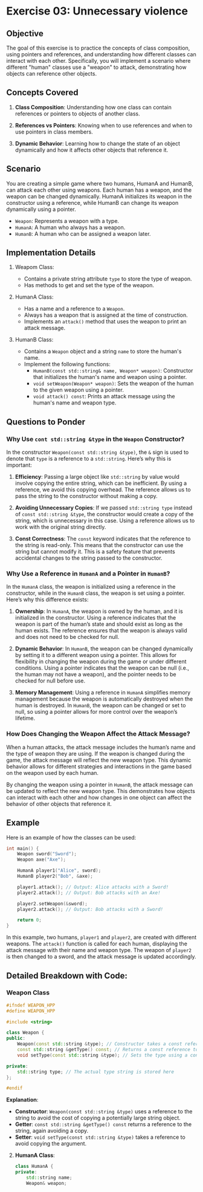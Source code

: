 # Exercise 03: Unnecessary violence

## Objective

The goal of this exercise is to practice the concepts of class composition, using pointers and references, and understanding how different classes can interact with each other. Specifically, you will implement a scenario where different "human" classes use a "weapon" to attack, demonstrating how objects can reference other objects.

## Concepts Covered

1. **Class Composition**: Understanding how one class can contain references or pointers to objects of another class.

2. **References vs Pointers**: Knowing when to use references and when to use pointers in class members.

3. **Dynamic Behavior**: Learning how to change the state of an object dynamically and how it affects other objects that reference it.

## Scenario

You are creating a simple game where two humans, HumanA and HumanB, can attack each other using weapons. Each human has a weapon, and the weapon can be changed dynamically. HumanA initializes its weapon in the constructor using a reference, while HumanB can change its weapon dynamically using a pointer.

- `Weapon`: Represents a weapon with a type.
- `HumanA`: A human who always has a weapon.
- `HumanB`: A human who can be assigned a weapon later.

## Implementation Details

1. Weapom Class:
	- Contains a private string attribute `type` to store the type of weapon.
	- Has methods to get and set the type of the weapon.

2. HumanA Class:
    - Has a name and a reference to a `Weapon`.
	- Always has a weapon that is assigned at the time of construction.
	- Implements an `attack()` method that uses the weapon to print an attack message.

3. HumanB Class:
	- Contains a `Weapon` object and a string `name` to store the human's name.
	- Implement the following functions:
		- `HumanB(const std::string& name, Weapon* weapon)`: Constructor that initializes the human's name and weapon using a pointer.
		- `void setWeapon(Weapon* weapon)`: Sets the weapon of the human to the given weapon using a pointer.
		- `void attack() const`: Prints an attack message using the human's name and weapon type.


## Questions to Ponder

### Why Use `cont std::string &type` in the `Weapon` Constructor?

In the constructor `Weapon(const std::string &type)`, the `&` sign is used to denote that `type` is a reference to a `std::string`. Here’s why this is important:

1. **Efficiency**: Passing a large object like `std::string` by value would involve copying the entire string, which can be inefficient. By using a reference, we avoid this copying overhead. The reference allows us to pass the string to the constructor without making a copy.

2. **Avoiding Unnecessary Copies**: If we passed `std::string type` instead of `const std::string &type`, the constructor would create a copy of the string, which is unnecessary in this case. Using a reference allows us to work with the original string directly.

3. **Const Correctness**: The `const` keyword indicates that the reference to the string is read-only. This means that the constructor can use the string but cannot modify it. This is a safety feature that prevents accidental changes to the string passed to the constructor.

### Why Use a Reference in `HumanA` and a Pointer in `HumanB`?

In the `HumanA` class, the weapon is initialized using a reference in the constructor, while in the `HumanB` class, the weapon is set using a pointer. Here’s why this difference exists:

1. **Ownership**: In `HumanA`, the weapon is owned by the human, and it is initialized in the constructor. Using a reference indicates that the weapon is part of the human’s state and should exist as long as the human exists. The reference ensures that the weapon is always valid and does not need to be checked for null.

2. **Dynamic Behavior**: In `HumanB`, the weapon can be changed dynamically by setting it to a different weapon using a pointer. This allows for flexibility in changing the weapon during the game or under different conditions. Using a pointer indicates that the weapon can be null (i.e., the human may not have a weapon), and the pointer needs to be checked for null before use.

3. **Memory Management**: Using a reference in `HumanA` simplifies memory management because the weapon is automatically destroyed when the human is destroyed. In `HumanB`, the weapon can be changed or set to null, so using a pointer allows for more control over the weapon’s lifetime.

### How Does Changing the Weapon Affect the Attack Message?

When a human attacks, the attack message includes the human’s name and the type of weapon they are using. If the weapon is changed during the game, the attack message will reflect the new weapon type. This dynamic behavior allows for different strategies and interactions in the game based on the weapon used by each human.

By changing the weapon using a pointer in `HumanB`, the attack message can be updated to reflect the new weapon type. This demonstrates how objects can interact with each other and how changes in one object can affect the behavior of other objects that reference it.

## Example

Here is an example of how the classes can be used:

```cpp
int main() {
	Weapon sword("Sword");
	Weapon axe("Axe");

	HumanA player1("Alice", sword);
	HumanB player2("Bob", &axe);

	player1.attack(); // Output: Alice attacks with a Sword!
	player2.attack(); // Output: Bob attacks with an Axe!

	player2.setWeapon(&sword);
	player2.attack(); // Output: Bob attacks with a Sword!

	return 0;
}
```

In this example, two humans, `player1` and `player2`, are created with different weapons. The `attack()` function is called for each human, displaying the attack message with their name and weapon type. The weapon of `player2` is then changed to a sword, and the attack message is updated accordingly.

## Detailed Breakdown with Code:

### Weapon Class

```cpp
#ifndef WEAPON_HPP
#define WEAPON_HPP

#include <string>

class Weapon {
public:
	Weapon(const std::string &type); // Constructor takes a const reference to avoid copying the string
	const std::string &getType() const; // Returns a const reference to the type string
	void setType(const std::string &type); // Sets the type using a const reference

private:
	std::string type; // The actual type string is stored here
};

#endif
```

**Explanation**:

- **Constructor**: `Weapon(const std::string &type)` uses a reference to the string to avoid the cost of copying a potentially large string object.
- **Getter**: `const std::string &getType() const` returns a reference to the string, again avoiding a copy.
- **Setter**: `void setType(const std::string &type)`  takes a reference to avoid copying the argument.



2. **HumanA Class**:
	```cpp
	class HumanA {
	private:
		std::string name;
		Weapon& weapon;